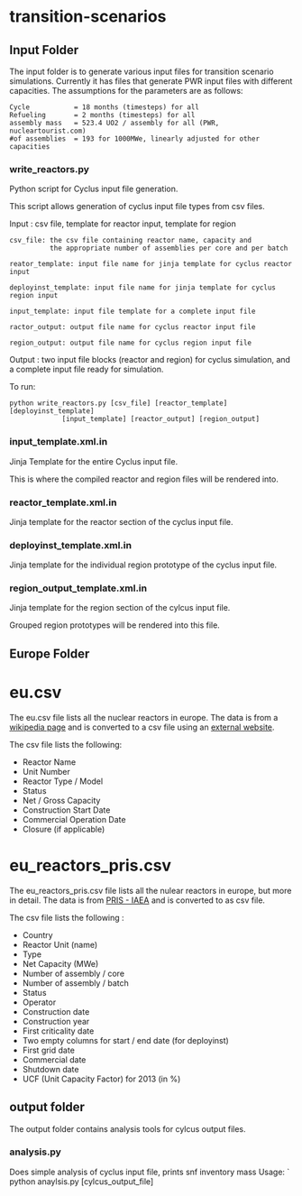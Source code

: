 # transition-scenarios

## Input Folder
The input folder is to generate various input files for transition scenario
simulations. Currently it has files that generate PWR input files with 
different capacities. The assumptions for the parameters are as follows:

	Cycle 			= 18 months (timesteps) for all
	Refueling 		= 2 months (timesteps) for all
	assembly mass 	= 523.4 UO2 / assembly for all (PWR, nucleartourist.com)
	#of assemblies 	= 193 for 1000MWe, linearly adjusted for other capacities



### write_reactors.py
Python script for Cyclus input file generation.

This script allows generation of cyclus input file types from csv files.

Input : csv file, template for reactor input, template for region


	    
    csv_file: the csv file containing reactor name, capacity and
              the appropriate number of assemblies per core and per batch
	      
    reator_template: input file name for jinja template for cyclus reactor input
    
    deployinst_template: input file name for jinja template for cyclus region input
    
    input_template: input file template for a complete input file
    
    ractor_output: output file name for cyclus reactor input file
    
    region_output: output file name for cyclus region input file
    
    
Output : two input file blocks (reactor and region) for cyclus 
simulation, and a complete input file ready for simulation.
    
    
To run:

	python write_reactors.py [csv_file] [reactor_template] [deployinst_template]
				 [input_template] [reactor_output] [region_output]


### input_template.xml.in
Jinja Template for the entire Cyclus input file.

This is where the compiled reactor and region files will be rendered into.

### reactor_template.xml.in
Jinja template for the reactor section of the cyclus input file.

### deployinst_template.xml.in
Jinja template for the individual region prototype of the cyclus input file.

### region_output_template.xml.in
Jinja template for the region section of the cylcus input file.

Grouped region prototypes will be rendered into this file.


## Europe Folder

# eu.csv
The eu.csv file lists all the nuclear reactors in europe.
The data is from a [wikipedia page](https://en.wikipedia.org/wiki/List_of_nuclear_reactors)
and is converted to a csv file using an
[external website](http://wikitable2csv.ggor.de/).

The csv file lists the following:
* Reactor Name
* Unit Number
* Reactor Type / Model
* Status
* Net / Gross Capacity
* Construction Start Date
* Commercial Operation Date
* Closure (if applicable)


# eu_reactors_pris.csv
The eu_reactors_pris.csv file lists all the nulear reactors in europe,
but more in detail. The data is from [PRIS - IAEA](https://www.iaea.org/pris/)
and is converted to as csv file.

The csv file lists the following :
* Country
* Reactor Unit (name)
* Type
* Net Capacity (MWe)
* Number of assembly / core
* Number of assembly / batch
* Status
* Operator
* Construction date
* Construction year
* First criticality date
* Two empty columns for start / end date (for deployinst)
* First grid date
* Commercial date
* Shutdown date
* UCF (Unit Capacity Factor) for 2013 (in %)


## output folder
The output folder contains analysis tools for cylcus output files.

### analysis.py
Does simple analysis of cyclus input file, prints snf inventory mass
Usage: ` python anaylsis.py [cylcus_output_file]


